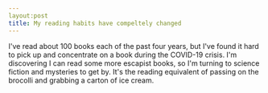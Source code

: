 ```yaml
---
layout:post
title: My reading habits have compeltely changed
---
```

I've read about 100 books each of the past four years, but I've found it hard to pick up and concentrate on a book during the COVID-19 crisis. I'm discovering I can read some more escapist books, so I'm turning to science fiction and mysteries to get by. It's the reading equivalent of passing on the brocolli and grabbing a carton of ice cream.

